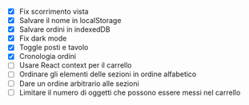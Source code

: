 - [x] Fix scorrimento vista
- [x] Salvare il nome in localStorage
- [x] Salvare ordini in indexedDB
- [x] Fix dark mode
- [x] Toggle posti e tavolo
- [x] Cronologia ordini
- [ ] Usare React context per il carrello
- [ ] Ordinare gli elementi delle sezioni in ordine alfabetico
- [ ] Dare un ordine arbitrario alle sezioni
- [ ] Limitare il numero di oggetti che possono essere messi nel carrello